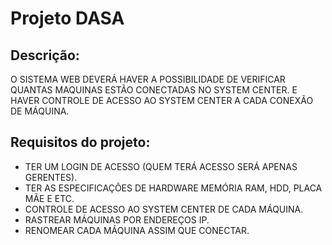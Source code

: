 # Projeto DASA

## Descrição:
O SISTEMA WEB DEVERÁ HAVER A POSSIBILIDADE DE VERIFICAR QUANTAS MAQUINAS ESTÃO CONECTADAS NO SYSTEM CENTER.
E HAVER CONTROLE DE ACESSO AO SYSTEM CENTER A CADA CONEXÃO DE MÁQUINA.

## Requisitos do projeto: 
- TER UM LOGIN DE ACESSO (QUEM TERÁ ACESSO SERÁ APENAS GERENTES).
- TER AS ESPECIFICAÇÕES DE HARDWARE MEMÓRIA RAM, HDD, PLACA MÃE E ETC.
- CONTROLE DE ACESSO AO SYSTEM CENTER DE CADA MÁQUINA.
- RASTREAR MÁQUINAS POR ENDEREÇOS IP.
- RENOMEAR CADA MÁQUINA ASSIM QUE CONECTAR.


